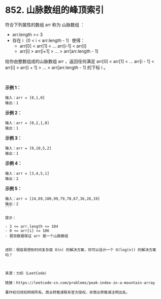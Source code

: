 # 852. 山脉数组的峰顶索引

符合下列属性的数组 arr 称为 山脉数组 ：
- arr.length >= 3
- 存在 i（0 < i < arr.length - 1）使得：
    - arr[0] < arr[1] < ... arr[i-1] < arr[i]
    - arr[i] > arr[i+1] > ... > arr[arr.length - 1]

给你由整数组成的山脉数组 arr ，返回任何满足 arr[0] < arr[1] < ... arr[i - 1] < arr[i] > arr[i + 1] > ... > arr[arr.length - 1] 的下标 i 。

 

**示例 1：**

```
输入：arr = [0,1,0]
输出：1
```

**示例 2：**

```
输入：arr = [0,2,1,0]
输出：1
```

**示例 3：**

```
输入：arr = [0,10,5,2]
输出：1
```

**示例 4：**

```
输入：arr = [3,4,5,1]
输出：2
```

**示例 5：**

```
输入：arr = [24,69,100,99,79,78,67,36,26,19]
输出：2
``` 

提示：

- 3 <= arr.length <= 104
- 0 <= arr[i] <= 106
- 题目数据保证 arr 是一个山脉数组
 

进阶：很容易想到时间复杂度 O(n) 的解决方案，你可以设计一个 O(log(n)) 的解决方案吗？



来源：力扣（LeetCode）

链接：https://leetcode-cn.com/problems/peak-index-in-a-mountain-array

著作权归领扣网络所有。商业转载请联系官方授权，非商业转载请注明出处。
